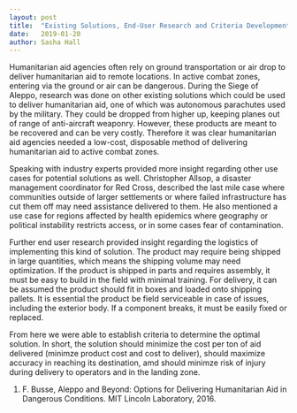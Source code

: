 ```yaml
---
layout: post
title:  "Existing Solutions, End-User Research and Criteria Development"
date:   2019-01-20
author: Sasha Hall
---
```


Humanitarian aid agencies often rely on ground transportation or air drop to deliver humanitarian aid to remote locations. In active combat zones, entering via the ground or air can be dangerous. During the Siege of Aleppo, research was done on other existing solutions which could be used to deliver humanitarian aid, one of which was autonomous parachutes used by the military. They could be dropped from higher up, keeping planes out of range of anti-aircraft weaponry. However, these products are meant to be recovered and can be very costly. Therefore it was clear humanitarian aid agencies needed a low-cost, disposable method of delivering humanitarian aid to active combat zones.

Speaking with industry experts provided more insight regarding other use cases for potential solutions as well. Christopher Allsop, a disaster management coordinator for Red Cross, described the last mile case where communities outside of larger settlements or where failed infrastructure has cut them off may need assistance delivered to them. He also mentioned a use case for regions affected by health epidemics where geography or political instability restricts access, or in some cases fear of contamination.

Further end user research provided insight regarding the logistics of implementing this kind of solution. The product may require being shipped in large quantities, which means the shipping volume may need optimization. If the product is shipped in parts and requires assembly, it must be easy to build in the field with minimal training. For delivery, it can be assumed the product should fit in boxes and loaded onto shipping pallets. It is essential the product be field serviceable in case of issues, including the exterior body. If a component breaks, it must be easily fixed or replaced.

From here we were able to establish criteria to determine the optimal solution. In short, the solution should minimize the cost per ton of aid delivered (minimze product cost and cost to deliver), should maximize accuracy in reaching its destination, amd should minimze risk of injury during delivery to operators and in the landing zone.

1.  F. Busse, Aleppo and Beyond: Options for Delivering Humanitarian Aid in Dangerous Conditions. MIT Lincoln Laboratory, 2016.
